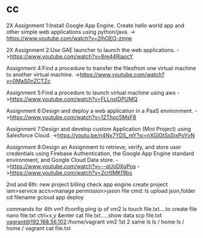 # cc

2X Assignment 1:Install Google App Engine. Create hello world app and other simple web applications using python/java. 
-> https://www.youtube.com/watch?v=2lhOEO-zmjw

2X Assignment 2:Use GAE launcher to launch the web applications. 
->https://www.youtube.com/watch?v=8re44RiaocY

Assignment 4:Find a procedure to transfer the filesfrom one virtual machine to another virtual machine. 
->https://www.youtube.com/watch?v=0MaS0nZCTZc

Assignment 5:Find a procedure to launch virtual machine using aws
->https://www.youtube.com/watch?v=FLLnxIDPUMQ

Assignment 6:Design and deploy a web application in a PaaS environment. 
->https://www.youtube.com/watch?v=12Thoc5MsF8

Assignment 7:Design and develop custom Application (Mini Project) using Salesforce Cloud. 
->https://youtu.be/n4Nx7YD5_mY?si=nXGIGtSs5jxPoYvN

Assignment 8:Design an Assignment to retrieve, verify, and store user credentials using Firebase Authentication, the Google App Engine standard environment, and Google Cloud Data store. 
->https://www.youtube.com/watch?v=--qUoDXqPos
->https://www.youtube.com/watch?v=2crtIMKf9bs

2nd and 6th:
new project
billing check
app engine create project
iam>service accn>manage permission>jason file
cmd:
ls
upload json,folder
cd filename
gcloud app deploy


commands for 4th
vm1
ifconfig
ping ip of vm2
ls
touch file.txt....to create file
nano file.txt
ctrl+x,y &enter
cat file.txt.....show data
scp file.txt vagrant@192.168.56.102:/home/vagrant
vm2
1st 2 same
ls
ls / home
ls / home / vagrant
cat file.txt

